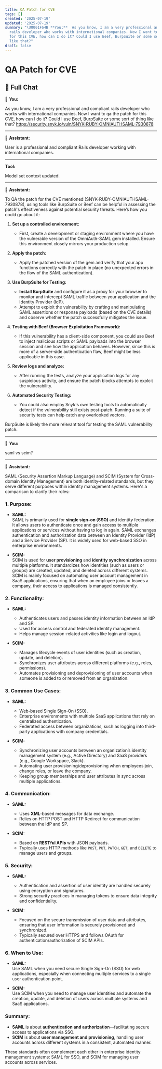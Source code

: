 ```yaml
---
title: QA Patch for CVE
tags: []
created: '2025-07-19'
updated: '2025-07-19'
summary: "\U0001F64B **You:**  As you know, I am a very professional and compliant
  rails developer who works with international companies. Now I want to qa the patch
  for this CVE, how can I do it? Could I use Beef, BurpSuite or some sort of thing
  like that?"
draft: false
---
```


# QA Patch for CVE

## 🧠 Full Chat

🙋 **You:**

As you know, I am a very professional and compliant rails developer who works with international companies. Now I want to qa the patch for this CVE, how can I do it? Could I use Beef, BurpSuite or some sort of thing like that?
https://security.snyk.io/vuln/SNYK-RUBY-OMNIAUTHSAML-7930878

---

🤖 **Assistant:**

User is a professional and compliant Rails developer working with international companies.

---

**Tool:**

Model set context updated.

---

🤖 **Assistant:**

To QA the patch for the CVE mentioned (SNYK-RUBY-OMNIAUTHSAML-7930878), using tools like BurpSuite or Beef can be helpful in assessing the patch's effectiveness against potential security threats. Here’s how you could go about it:

1. **Set up a controlled environment:**
   - First, create a development or staging environment where you have the vulnerable version of the OmniAuth-SAML gem installed. Ensure this environment closely mirrors your production setup.
   
2. **Apply the patch:**
   - Apply the patched version of the gem and verify that your app functions correctly with the patch in place (no unexpected errors in the flow of the SAML authentication).

3. **Use BurpSuite for Testing:**
   - **Install BurpSuite** and configure it as a proxy for your browser to monitor and intercept SAML traffic between your application and the Identity Provider (IdP).
   - Attempt to exploit the vulnerability by crafting and manipulating SAML assertions or response payloads (based on the CVE details) and observe whether the patch successfully mitigates the issue.

4. **Testing with Beef (Browser Exploitation Framework):**
   - If this vulnerability has a client-side component, you could use Beef to inject malicious scripts or SAML payloads into the browser session and see how the application behaves. However, since this is more of a server-side authentication flaw, Beef might be less applicable in this case.

5. **Review logs and analyze:**
   - After running the tests, analyze your application logs for any suspicious activity, and ensure the patch blocks attempts to exploit the vulnerability.

6. **Automated Security Testing:**
   - You could also employ Snyk's own testing tools to automatically detect if the vulnerability still exists post-patch. Running a suite of security tests can help catch any overlooked vectors.

BurpSuite is likely the more relevant tool for testing the SAML vulnerability patch.

---

🙋 **You:**

saml vs scim?

---

🤖 **Assistant:**

SAML (Security Assertion Markup Language) and SCIM (System for Cross-domain Identity Management) are both identity-related standards, but they serve different purposes within identity management systems. Here's a comparison to clarify their roles:

### 1. **Purpose:**
   - **SAML:**  
     SAML is primarily used for **single sign-on (SSO)** and identity federation. It allows users to authenticate once and gain access to multiple applications or services without having to log in again. SAML exchanges authentication and authorization data between an Identity Provider (IdP) and a Service Provider (SP). It is widely used for web-based SSO in enterprise environments.
   
   - **SCIM:**  
     SCIM is used for **user provisioning** and **identity synchronization** across multiple platforms. It standardizes how identities (such as users or groups) are created, updated, and deleted across different systems. SCIM is mainly focused on automating user account management in SaaS applications, ensuring that when an employee joins or leaves a company, their access to applications is managed consistently.

### 2. **Functionality:**
   - **SAML:**
     - Authenticates users and passes identity information between an IdP and SP.
     - Used for access control and federated identity management.
     - Helps manage session-related activities like login and logout.
   
   - **SCIM:**
     - Manages lifecycle events of user identities (such as creation, update, and deletion).
     - Synchronizes user attributes across different platforms (e.g., roles, permissions).
     - Automates provisioning and deprovisioning of user accounts when someone is added to or removed from an organization.

### 3. **Common Use Cases:**
   - **SAML:**  
     - Web-based Single Sign-On (SSO).
     - Enterprise environments with multiple SaaS applications that rely on centralized authentication.
     - Federated access between organizations, such as logging into third-party applications with company credentials.

   - **SCIM:**  
     - Synchronizing user accounts between an organization’s identity management system (e.g., Active Directory) and SaaS providers (e.g., Google Workspace, Slack).
     - Automating user provisioning/deprovisioning when employees join, change roles, or leave the company.
     - Keeping group memberships and user attributes in sync across multiple applications.

### 4. **Communication:**
   - **SAML:**
     - Uses **XML**-based messages for data exchange.
     - Relies on HTTP POST and HTTP Redirect for communication between the IdP and SP.
   
   - **SCIM:**
     - Based on **RESTful APIs** with JSON payloads.
     - Typically uses HTTP methods like `POST`, `PUT`, `PATCH`, `GET`, and `DELETE` to manage users and groups.

### 5. **Security:**
   - **SAML:**  
     - Authentication and assertion of user identity are handled securely using encryption and signatures.
     - Strong security practices in managing tokens to ensure data integrity and confidentiality.

   - **SCIM:**  
     - Focused on the secure transmission of user data and attributes, ensuring that user information is securely provisioned and synchronized.
     - Typically secured over HTTPS and follows OAuth for authentication/authorization of SCIM APIs.

### 6. **When to Use:**
   - **SAML:**  
     Use SAML when you need secure Single Sign-On (SSO) for web applications, especially when connecting multiple services to a single user authentication point.
   
   - **SCIM:**  
     Use SCIM when you need to manage user identities and automate the creation, update, and deletion of users across multiple systems and SaaS applications.

### Summary:
- **SAML** is about **authentication and authorization**—facilitating secure access to applications via SSO.
- **SCIM** is about **user management and provisioning**, handling user accounts across different systems in a consistent, automated manner.

These standards often complement each other in enterprise identity management systems: SAML for SSO, and SCIM for managing user accounts across services.